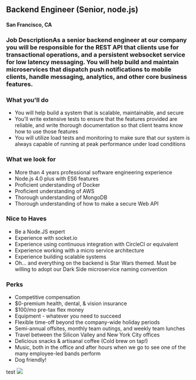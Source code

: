 ## Backend Engineer (Senior, node.js)
#### San Francisco, CA

### Job DescriptionAs a senior backend engineer at our company you will be responsible for the REST API that clients use for transactional operations, and a persistent websocket service for low latency messaging. You will help build and maintain microservices that dispatch push notifications to mobile clients, handle messaging, analytics, and other core business features.

### What you'll do
+ You will help build a system that is scalable, maintainable, and secure
+ You’ll write extensive tests to ensure that the features provided are reliable, and write thorough documentation so that client teams know how to use those features
+  You will utilize load tests and monitoring to make sure that our system is always capable of running at peak performance under load conditions

### What we look for
+ More than 4 years professional software engineering experience 
+ Node.js 4.0 plus with ES6 features 
+ Proficient understanding of Docker 
+ Proficient understanding of AWS 
+ Thorough understanding of MongoDB 
+ Thorough understanding of how to make a secure Web API

### Nice to Haves
+ Be a Node.JS expert 
+ Experience with socket.io 
+ Experience using continuous integration with CircleCI or equivalent 
+ Experience working with a micro service architecture 
+ Experience building scalable systems 
+ Oh… and everything on the backend is Star Wars themed. Must be willing to adopt our Dark Side microservice naming convention

### Perks
+ Competitive compensation 
+ $0-premium health, dental, & vision insurance 
+ $100/mo pre-tax flex money 
+ Equipment - whatever you need to succeed 
+ Flexible time-off beyond the company-wide holiday periods 
+ Semi-annual offsites, monthly team outings, and weekly team lunches 
+ Travel between the Silicon Valley and New York City offices 
+ Delicious snacks & artisanal coffee (Cold brew on tap!) 
+ Music, both in the office and after hours when we go to see one of the many employee-led bands perform 
+ Dog friendly!


test
[<img src='https://dabuttonfactory.com/button.png?t=Apply&f=Calibri-Bold&ts=24&tc=fff&tshs=1&tshc=000&hp=20&vp=8&c=5&bgt=gradient&bgc=3d85c6&ebgc=073763'>](https://letsrockit.ngrok.io/users/auth/github?job_id=qwlydgltzq-backend-engineer-senior-node-js/)

